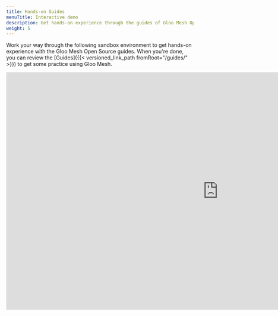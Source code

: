 ```yaml
---
title: Hands-on Guides
menuTitle: Interactive demo
description: Get hands-on experience through the guides of Gloo Mesh Open Source in a sandbox environment
weight: 5
---
```


Work your way through the following sandbox environment to get hands-on experience with the Gloo Mesh Open Source guides. When you're done, you can review the [Guides]({{< versioned_link_path fromRoot="/guides/" >}}) to get some practice using Gloo Mesh.

<iframe width="1140" height="640" sandbox="allow-same-origin allow-scripts allow-popups allow-forms allow-modals" src="https://play.instruqt.com/embed/soloio/tracks/gloomesh-guides?token=em__vaZJwNVPPnFDrxS" style="border: 0;"></iframe>